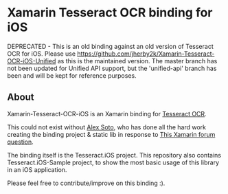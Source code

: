 Xamarin Tesseract OCR binding for iOS
=====================================


DEPRECATED - This is an old binding against an old version of Tesseract OCR for iOS. Please use https://github.com/jherby2k/Xamarin-Tesseract-OCR-iOS-Unified as this is the maintained version. The master branch has not been updated for Unified API support, but the 'unified-api' branch has been and will be kept for reference purposes.

About
-----

Xamarin-Tesseract-OCR-iOS is an Xamarin binding for [Tesseract OCR](http://code.google.com/p/tesseract-ocr/).

This could not exist without [Alex Soto](https://github.com/dalexsoto), who has done all the hard work creating the binding project & static lib in response to [This Xamarin forum question](http://forums.xamarin.com/discussion/3673/help-adding-tesseract-as-a-ios-binding-project).

The binding itself is the Tesseract.iOS project. This repository also contains Tesseract.iOS-Sample project, to show the most basic usage of this library in an iOS application.

Please feel free to contribute/improve on this binding :).